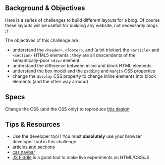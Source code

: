## Background & Objectives 

Here is a series of challenges to build different layouts for a blog. Of course these layouts will be usefull for building any website, not necessarily blogs ;)

The objectives of this challenge are :

* understand the `<header>`, `<footer>`, and (a bit trickier) the `<article>` and `<section>` HTML5 elements : they are all descendents of the semantically-poor `<div>` element
* understand the difference between inline and block HTML elements 
* understand the box model and the `padding` and `margin` CSS properties 
* change the `display` CSS property to change inline elements into block elements (and the other way around)

## Specs

Change the CSS (and the CSS only) to reproduce [this design](http://lewagon.github.io/showroom/Layouts/header/blog.html)

## Tips & Resources 

* Use the developer tool ! You must **absolutely** use your browser developer tool in this challenge 
* [articles and sections]([http://www.brucelawson.co.uk/2010/html5-articles-and-sections-whats-the-difference/)
* [css navbar](http://www.w3schools.com/css/css_navbar.asp)
* [JS Fiddle](http://jsfiddle.net/) is a good tool to make live experiments on HTML/CSS/JS 
